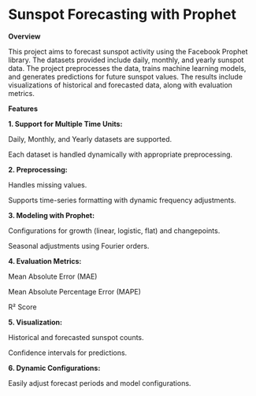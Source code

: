 # Sunspot Forecasting with Prophet

**Overview**

This project aims to forecast sunspot activity using the Facebook Prophet library. The datasets provided include daily, monthly, and yearly sunspot data. The project preprocesses the data, trains machine learning models, and generates predictions for future sunspot values. The results include visualizations of historical and forecasted data, along with evaluation metrics.

**Features**

**1. Support for Multiple Time Units:**

Daily, Monthly, and Yearly datasets are supported.

Each dataset is handled dynamically with appropriate preprocessing.

**2. Preprocessing:**

Handles missing values.

Supports time-series formatting with dynamic frequency adjustments.

**3. Modeling with Prophet:**

Configurations for growth (linear, logistic, flat) and changepoints.

Seasonal adjustments using Fourier orders.

**4. Evaluation Metrics:**

Mean Absolute Error (MAE)

Mean Absolute Percentage Error (MAPE)

R² Score

**5. Visualization:**

Historical and forecasted sunspot counts.

Confidence intervals for predictions.

**6. Dynamic Configurations:**

Easily adjust forecast periods and model configurations.
